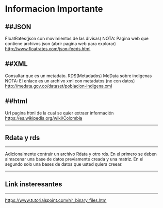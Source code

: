 # Informacion Importante


##JSON
----------------------------------------------------------------
FloatRates(json con movimientos de las divisas)
NOTA: Pagina web que contiene archivos json (abrir pagina web para explorar)
http://www.floatrates.com/json-feeds.html


##XML
---------------------------------------------------------------------
Consultar que es un metadato.
RDS(Metadados) MeData sobre indigenas
NOTA: El enlace es un archivo xml con metadatos (no con datos)
http://medata.gov.co/dataset/poblacion-indigena.xml


##html
------------------------------------------------------------------
Url pagina html de la cual se quier extraer información
https://es.wikipedia.org/wiki/Colombia

------------------------------------------------------------------
## Rdata y rds
----------------------------------------------------------------
Adicionalmente contruir un archivo Rdata y otro rds. En el primero se deben almacenar una base de datos 
previamente creada y una matriz. En el segundo solo una bases de datos 
que usted quiera creear.

--------------------------------------------------------------------------------
## Link insteresantes
-----------------------------------------------------------------------------------------------------------
https://www.tutorialspoint.com/r/r_binary_files.htm
